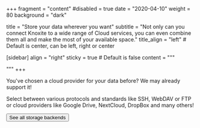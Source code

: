 +++
fragment = "content"
#disabled = true
date = "2020-04-10"
weight = 80
background = "dark"

title = "Store your data wherever you want"
subtitle = "Not only can you connect Knoxite to a wide range of Cloud services, you can even combine them all and make the most of your available space."
title_align = "left" # Default is center, can be left, right or center

[sidebar]
  align = "right"
  sticky = true # Default is false
  content = """
<center>

  <span style="font-size: 64px;">
    <i class="fas fa-desktop fa-fw" style="color:lightgrey;"></i>
  </span>
  <span style="font-size: 64px;">
    <i class="fas fa-network-wired fa-fw" style="color:lightgrey;"></i>
  </span>
  <span style="font-size: 64px;">
    <i class="fab fa-aws fa-fw" style="color:lightgrey;"></i>
  </span>
  <span style="font-size: 64px;">
    <i class="fab fa-dropbox fa-fw" style="color:lightgrey;"></i>
  </span>
  <span style="font-size: 64px;">
    <i class="fas fa-cloud-upload-alt fa-fw" style="color:lightgrey;"></i>
  </span>

</center>
"""
+++

<p>You've chosen a cloud provider for your data before? We may already support it!</p>
<p>Select between various protocols and standards like SSH, WebDAV or FTP or cloud providers like Google Drive, NextCloud, DropBox and many others!</p>

[<button class="btn btn-success mt-4">See all storage backends</button>](/docs/storage-backends)
